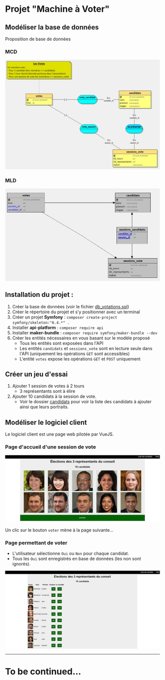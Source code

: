 # Projet "Machine à Voter"

## Modéliser la base de données

Proposition de base de données

### MCD

![db_votations_MCD](./assets/db_votations_MCD.jpg)

### MLD

![db_votations_MLD](./assets/db_votations_MLD.jpg)

## Installation du projet : 

1. Créer la base de données (voir le fichier [db_votations.sql](./db_votations.sql))
2. Créer le répertoire du projet et s'y positionner avec un terminal
3. Créer un projet **Symfony** :  `composer create-project symfony/skeleton:"6.4.*" .`
4. Installer **api-platform** : `composer require api`
5. Installer **maker-bundle** : `composer require symfony/maker-bundle --dev`
6. Créer les entités nécessaires en vous basant sur le modèle proposé
    - Tous les entités sont exposées dans l'API
    - Les entités `candidats` et `sessions_vote` sont en lecture seule dans l'API (uniquement les opérations `GET` sont accessibles)
    - L'entité `votes` expose les opérations `GET` et `POST` uniquement

## Créer un jeu d'essai

1. Ajouter 1 session de votes à 2 tours
    - 3 représentants sont à élire
2. Ajouter 10 candidats à la session de vote.
    - Voir le dossier [candidats](./candidats/) pour voir la liste des candidats à ajouter ainsi que leurs portraits.

## Modéliser le logiciel client

Le logiciel client est une page web pilotée par VueJS.

### Page d'accueil d'une session de vote 

![ui_votations_home](./assets/ui_votations_home.jpg)

Un clic sur le bouton `voter` mène à la page suivante...

### Page permettant de voter 

- L'utilisateur sélectionne `Oui` ou `Non` pour chaque candidat.
- Tous les `Oui` sont enregistrés en base de données (les non sont ignorés).

![ui_votations_votes](./assets/ui_votations_votes.jpg)


--- 

# To be continued...
